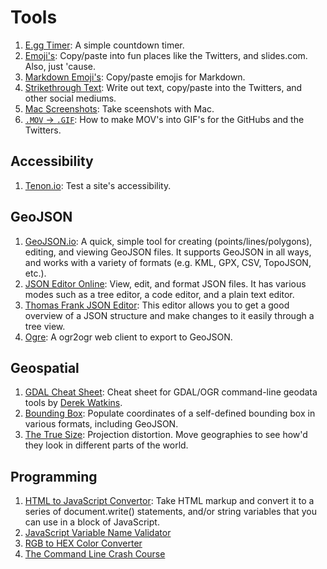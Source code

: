 # Tools

1. [E.gg Timer](http://e.ggtimer.com): A simple countdown timer.
2. [Emoji's](http://getemoji.com): Copy/paste into fun places like the Twitters, and slides.com. Also, just 'cause.
3. [Markdown Emoji's](http://www.emoji-cheat-sheet.com): Copy/paste emojis for Markdown.
4. [Strikethrough Text](http://manytools.org/facebook-twitter/strikethrough-text): Write out text, copy/paste into the Twitters, and other social mediums.
5. [Mac Screenshots](https://support.apple.com/en-us/HT201361): Take sceenshots with Mac.
6. [`.MOV` → `.GIF`](https://gist.github.com/dergachev/4627207): How to make MOV's into GIF's for the GitHubs and the Twitters.

## Accessibility
1. [Tenon.io](http://www.tenon.io): Test a site's accessibility.  

## GeoJSON
1. [GeoJSON.io](http://geojson.io): A quick, simple tool for creating (points/lines/polygons), editing, and viewing GeoJSON files. It supports GeoJSON in all ways, and works with a variety of formats (e.g. KML, GPX, CSV, TopoJSON, etc.).  
2. [JSON Editor Online](http://jsoneditoronline.org): View, edit, and format JSON files. It has various modes such as a tree editor, a code editor, and a plain text editor.  
3. [Thomas Frank JSON Editor](http://www.thomasfrank.se/downloadableJS/JSONeditor_example.html): This editor allows you to get a good overview of a JSON structure and make changes to it easily through a tree view.
4. [Ogre](http://ogre.adc4gis.com): A ogr2ogr web client to export to GeoJSON.

## Geospatial
1. [GDAL Cheat Sheet](https://github.com/dwtkns/gdal-cheat-sheet): Cheat sheet for GDAL/OGR command-line geodata tools by [Derek Watkins](https://github.com/dwtkns).
2. [Bounding Box](http://boundingbox.klokantech.com): Populate coordinates of a self-defined bounding box in various formats, including GeoJSON.
3. [The True Size](http://thetruesize.com): Projection distortion. Move geographies to see how'd they look in different parts of the world.

## Programming
1. [HTML to JavaScript Convertor](http://accessify.com/tools-and-wizards/developer-tools/html-javascript-convertor): Take HTML markup and convert it to a series of document.write() statements, and/or string variables that you can use in a block of JavaScript.
2. [JavaScript Variable Name Validator](https://mothereff.in/js-variables)
3. [RGB to HEX Color Converter](http://www.javascripter.net/faq/rgbtohex.htm)
4. [The Command Line Crash Course](http://cli.learncodethehardway.org/book)
